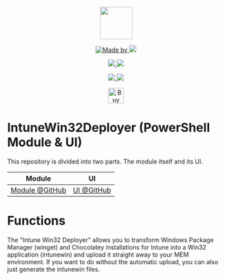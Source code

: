 <p align="center">
    <a href="https://scloud.work" alt="Florian Salzmann | scloud"></a>
            <img src="https://scloud.work/wp-content/uploads/IntuneWin32Deployer-Icon.png" width="75" height="75" /></a>
</p>
<p align="center">
    <a href="https://www.linkedin.com/in/fsalzmann/">
        <img alt="Made by" src="https://img.shields.io/static/v1?label=made%20by&message=Florian%20Salzmann&color=04D361">
    </a>
    <a href="https://x.com/FlorianSLZ" alt="X / Twitter">
    	<img src="https://img.shields.io/twitter/follow/FlorianSLZ.svg?style=social"/>
    </a>
</p>
<p align="center">
    <a href="https://www.powershellgallery.com/packages/IntuneWin32Deployer/" alt="PowerShell Gallery Version">
        <img src="https://img.shields.io/powershellgallery/v/IntuneWin32Deployer.svg" />
    </a>
    <a href="https://www.powershellgallery.com/packages/IntuneWin32Deployer/" alt="PS Gallery Downloads">
        <img src="https://img.shields.io/powershellgallery/dt/IntuneWin32Deployer.svg" />
    </a>
</p>
<p align="center">
    <a href="https://raw.githubusercontent.com/FlorianSLZ/IntuneWin32Deployer/master/LICENSE" alt="GitHub License">
        <img src="https://img.shields.io/github/license/FlorianSLZ/IntuneWin32Deployer.svg" />
    </a>
    <a href="https://github.com/FlorianSLZ/IntuneWin32Deployer/graphs/contributors" alt="GitHub Contributors">
        <img src="https://img.shields.io/github/contributors/FlorianSLZ/IntuneWin32Deployer.svg"/>
    </a>
</p>

<p align="center">
    <a href='https://buymeacoffee.com/scloud' target='_blank'><img height='36' style='border:0px;height:36px;' src='https://cdn.ko-fi.com/cdn/kofi1.png?v=3' border='0' alt='Buy Me a Glass of wine' /></a>
</p>


# IntuneWin32Deployer (PowerShell Module & UI)

This repository is divided into two parts. The module itself and its UI. 

| Module    | UI    |
|----------------|-------------------------------|
| [Module @GitHub](https://github.com/FlorianSLZ/Intune-Win32-Deployer/tree/main/Module/IntuneWin32Deployer) |  [UI @GitHub](https://github.com/FlorianSLZ/Intune-Win32-Deployer/tree/main/UI)  |

# Functions
The "Intune Win32 Deployer" allows you to transform Windows Package Manager (winget) and Chocolatey installations for Intune into a Win32 application (intunewin) and upload it straight away to your MEM environment. If you want to do without the automatic upload, you can also just generate the intunewin files.
